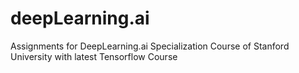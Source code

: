 # deepLearning.ai
Assignments for DeepLearning.ai Specialization Course of Stanford University
with latest Tensorflow Course
